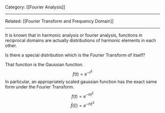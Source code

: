 Category: [[Fourier Analysis]]
___
Related: [[Fourier Transform and Frequency Domain]]
___
It is known that in harmonic analysis or fourier analysis, functions in reciprocal domains are actually distributions of harmonic elements in each other. 

Is there a special distribution which is the Fourier Transform of itself? 

That function is the Gaussian function. 
$$f(t)=e^{-t^2}$$
In particular, an appropriately scaled gaussian function has the exact same form under the Fourier Transform. 
$$f(t)=e^{-\pi t^2}$$
$$\hat f(\xi)=e^{-\pi \xi^2}$$
